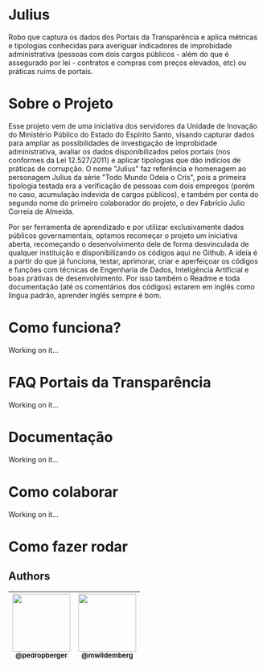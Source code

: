 # Julius

Robo que captura os dados dos Portais da Transparência e aplica métricas e tipologias conhecidas para averiguar indicadores de improbidade administrativa (pessoas com dois cargos públicos - além do que é assegurado por lei - contratos e compras com preços elevados, etc) ou práticas ruims de portais.

# Sobre o Projeto

Esse projeto vem de uma iniciativa dos servidores da Unidade de Inovação do Ministério Público do Estado do Espírito Santo, visando capturar dados para ampliar as possibilidades de investigação de improbidade administrativa, avaliar os dados disponibilizados pelos portais (nos conformes da Lei 12.527/2011) e aplicar tipologias que dão indícios de práticas de corrupção. O nome "Julius" faz referência e homenagem ao personagem Julius da série "Todo Mundo Odeia o Cris", pois a primeira tipologia testada era a verificação de pessoas com dois empregos (porém no caso, acumulação indevida de cargos públicos), e também por conta do segundo nome do primeiro colaborador do projeto, o dev Fabrício Julio Correia de Almeida.

Por ser ferramenta de aprendizado e por utilizar exclusivamente dados públicos governamentais, optamos recomeçar o projeto um iniciativa aberta, recomeçando o desenvolvimento dele de forma desvinculada de qualquer instituição e disponibilizando os códigos aqui no Github. A ideia é a partir do que já funciona, testar, aprimorar, criar e aperfeiçoar os códigos e funções com técnicas de Engenharia de Dados, Inteligência Artificial e boas prátivas de desenvolvimento. Por isso também o Readme e toda documentação (até os comentários dos códigos) estarem em inglês como lingua padrão, aprender inglês sempre é bom.

# Como funciona?
Working on it...

# FAQ Portais da Transparência
Working on it...

# Documentação
Working on it...

# Como colaborar
Working on it...

# Como fazer rodar

## Authors

| [<img src="https://github.com/pedropberger.png?size=115" width=115><br><sub>@pedropberger</sub>](https://github.com/pedropberger) | [<img src="https://github.com/mwildemberg.png?size=115" width=115><br><sub>@mwildemberg</sub>](https://github.com/mwildemberg) |
| :---: | :---: |

